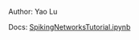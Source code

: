 Author: Yao Lu

Docs: [SpikingNetworksTutorial.ipynb](http://nbviewer.jupyter.org/gist/YaoLuCNS/6fcedfc9baff9c72f999)
